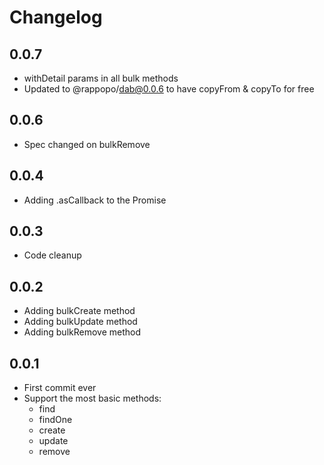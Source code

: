 # Changelog

## 0.0.7

* withDetail params in all bulk methods
* Updated to @rappopo/dab@0.0.6 to have copyFrom & copyTo for free 

## 0.0.6

* Spec changed on bulkRemove

## 0.0.4

* Adding .asCallback to the Promise

## 0.0.3

* Code cleanup

## 0.0.2

* Adding bulkCreate method
* Adding bulkUpdate method
* Adding bulkRemove method

## 0.0.1

* First commit ever
* Support the most basic methods:
  * find
  * findOne
  * create
  * update
  * remove
